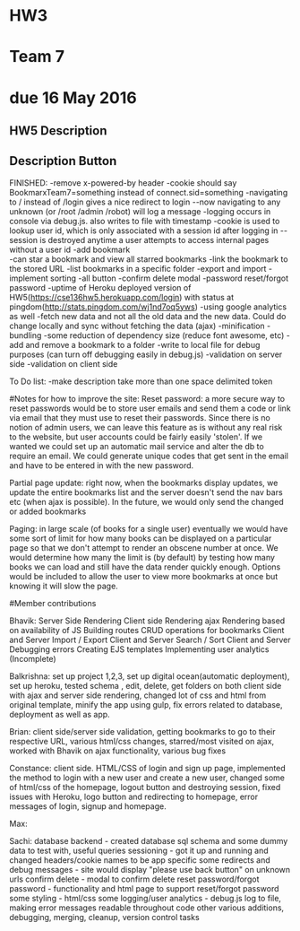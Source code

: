# HW3
# Team 7
# due 16 May 2016

## HW5 Description

## Description Button

FINISHED:
-remove x-powered-by header
-cookie should say BookmarxTeam7=something instead of connect.sid=something
-navigating to / instead of /login gives a nice redirect to login
--now navigating to any unknown (or /root /admin /robot) will log a message
-logging occurs in console via debug.js. also writes to file with timestamp
-cookie is used to lookup user id, which is only associated with a session id after logging in
--session is destroyed anytime a user attempts to access internal pages without a user id
-add bookmark  
-can star a bookmark and view all starred bookmarks
-link the bookmark to the stored URL
-list bookmarks in a specific folder
-export and import
-implement sorting
-all button
-confirm delete modal
-password reset/forgot password
-uptime of Heroku deployed version of HW5(https://cse136hw5.herokuapp.com/login)
 with status at pingdom(http://stats.pingdom.com/wj1nd7oq5yws)
-using google analytics as well
-fetch new data and not all the old data and the new data. Could do change locally and sync without fetching the
data (ajax)
-minification
-bundling
-some reduction of dependency size (reduce font awesome, etc)
-add and remove a bookmark to a folder
-write to local file for debug purposes (can turn off debugging easily in debug.js)
-validation on server side
-validation on client side

To Do list:
-make description take more than one space delimited token

#Notes for how to improve the site:
Reset password: a more secure way to reset passwords would be to store user emails and send them a code or link via
email that they must use to reset their passwords. Since there is no notion of admin users, we can leave this feature
as is without any real risk to the website, but user accounts could be fairly easily 'stolen'. If we wanted we could
set up an automatic mail service and alter the db to require an email. We could generate unique codes that get sent
in the email and have to be entered in with the new password.

Partial page update: right now, when the bookmarks display updates, we update the entire bookmarks list and the server
doesn't send the nav bars etc (when ajax is possible). In the future, we would only send the changed or added bookmarks

Paging: in large scale (of books for a single user) eventually we would have some sort of limit for how many books
can be displayed on a particular page so that we don't attempt to render an obscene number at once. We would determine
how many the limit is (by default) by testing how many books we can load and still have the data render quickly enough.
Options would be included to allow the user to view more bookmarks at once but knowing it will slow the page.


#Member contributions

Bhavik:
  Server Side Rendering
  Client side Rendering
  ajax
  Rendering based on availability of JS
  Building routes
  CRUD operations for bookmarks Client and Server
  Import / Export Client and Server
  Search / Sort Client and Server
  Debugging errors
  Creating EJS templates
  Implementing user analytics (Incomplete)

Balkrishna:
set up project 1,2,3, set up digital ocean(automatic deployment), set up heroku, tested schema , edit, delete, get folders on both client side with ajax and server side rendering, changed lot of css and html from original template, minify the app using gulp, fix errors related to database, deployment as well as app.

Brian:
client side/server side validation, getting bookmarks to go to their respective URL, various html/css changes, starred/most visited on ajax, worked with Bhavik on ajax functionality, various bug fixes

Constance: 
client side. HTML/CSS of login and sign up page, implemented the method to login with a new user and create a new user, changed some of html/css of the homepage, logout button and destroying session, fixed issues with Heroku, logo button and redirecting to homepage, error messages of login, signup and homepage.

Max:

Sachi: database backend - created database sql schema and some dummy data to test with, useful queries sessioning - got it up and running and changed headers/cookie names to be app specific some redirects and debug messages - site would display "please use back button" on unknown urls confirm delete - modal to confirm delete reset password/forgot password - functionality and html page to support reset/forgot password some styling - html/css some logging/user analytics - debug.js log to file, making error messages readable throughout code other various additions, debugging, merging, cleanup, version control tasks
